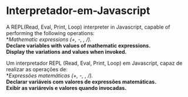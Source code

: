# Interpretador-em-Javascript <br>

A REPL(Read, Eval, Print, Loop) interpreter in Javascript, capable of performing the following operations: <br>
  **Mathematic expressions (+, -, *, /).** <br>
  **Declare variables with values of mathematic expressions.** <br>
  **Display the variations and values ​​when invoked.** <br>

Um interpretador REPL (Read, Eval, Print, Loop) em Javascript, capaz de realizar as operações de: <br> 
  **Expressões matemáticas (+, -, *, /).** <br>
  **Declarar variáveis com valores de expressões matemáticas.** <br>
  **Exibir as variárevis e valores quando invocadas.** <br>

  
  
